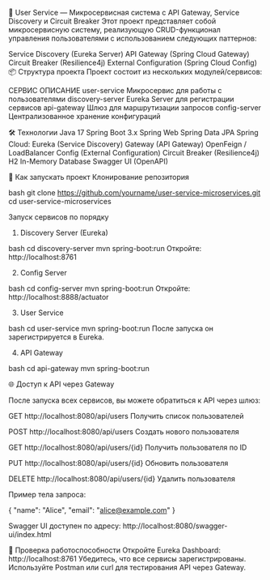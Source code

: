 🧩 User Service — Микросервисная система с API Gateway, Service Discovery и Circuit Breaker
Этот проект представляет собой микросервисную систему, реализующую CRUD-функционал управления пользователями с использованием следующих паттернов:

Service Discovery (Eureka Server)
API Gateway (Spring Cloud Gateway)
Circuit Breaker (Resilience4j)
External Configuration (Spring Cloud Config)
📦 Структура проекта
Проект состоит из нескольких модулей/сервисов:

СЕРВИС
ОПИСАНИЕ
user-service
Микросервис для работы с пользователями
discovery-server
Eureka Server для регистрации сервисов
api-gateway
Шлюз для маршрутизации запросов
config-server
Централизованное хранение конфигураций

🛠 Технологии
Java 17
Spring Boot 3.x
Spring Web
Spring Data JPA
Spring Cloud:
Eureka (Service Discovery)
Gateway (API Gateway)
OpenFeign / LoadBalancer
Config (External Configuration)
Circuit Breaker (Resilience4j)
H2 In-Memory Database
Swagger UI (OpenAPI)

🚀 Как запускать проект
 Клонирование репозитория
 
bash
git clone https://github.com/yourname/user-service-microservices.git 
cd user-service-microservices

 Запуск сервисов по порядку
   
1. Discovery Server (Eureka)

bash
cd discovery-server
mvn spring-boot:run
Откройте: http://localhost:8761

2. Config Server
   
bash
cd config-server
mvn spring-boot:run
Откройте: http://localhost:8888/actuator

3. User Service

bash
cd user-service
mvn spring-boot:run
После запуска он зарегистрируется в Eureka.

4. API Gateway

bash
cd api-gateway
mvn spring-boot:run

🌐 Доступ к API через Gateway

После запуска всех сервисов, вы можете обратиться к API через шлюз:

GET
http://localhost:8080/api/users
Получить список пользователей

POST
http://localhost:8080/api/users
Создать нового пользователя

GET
http://localhost:8080/api/users/{id}
Получить пользователя по ID

PUT
http://localhost:8080/api/users/{id}
Обновить пользователя

DELETE
http://localhost:8080/api/users/{id}
Удалить пользователя

Пример тела запроса: 

{
  "name": "Alice",
  "email": "alice@example.com"
}

Swagger UI доступен по адресу:
http://localhost:8080/swagger-ui/index.html

🧪 Проверка работоспособности
Откройте Eureka Dashboard: http://localhost:8761
Убедитесь, что все сервисы зарегистрированы.
Используйте Postman или curl для тестирования API через Gateway.
